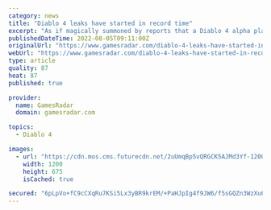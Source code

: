 ```yaml
---
category: news
title: "Diablo 4 leaks have started in record time"
excerpt: "As if magically summoned by reports that a Diablo 4 alpha playtest is running for family and friends of Blizzard, various images and titbits of information are making their way online. We'll discuss ..."
publishedDateTime: 2022-08-05T09:11:00Z
originalUrl: "https://www.gamesradar.com/diablo-4-leaks-have-started-in-record-time/"
webUrl: "https://www.gamesradar.com/diablo-4-leaks-have-started-in-record-time/"
type: article
quality: 87
heat: 87
published: true

provider:
  name: GamesRadar
  domain: gamesradar.com

topics:
  - Diablo 4

images:
  - url: "https://cdn.mos.cms.futurecdn.net/2uUmqBp5vQRGCK5AJMd3Yf-1200-80.jpg"
    width: 1200
    height: 675
    isCached: true

secured: "6pLpVo+fC9cCXqRu7KSi5Lx3yBR9krEM/+PaHJpIg4f9JW6/f5sGQZn3WzXu66oMOzQ5s6YiIZ7GQmC3owiJx3MQmnj20WKCAXevK7rCxH9tb41WQTFeBTuIBhbCChjILQNSCGEFOTrd1Eu2shWq5lSNAyPePziwj6lm/ktfY7B+jjtT4ozj/oY+5zKXgEHv7HXQZ7TCyJBC3EE9quJuNQMiuWIH5YCAWgA2NsJNutLjaccroggloH1iWWClghE/CdwoD60ath3OgLU4mTtgZmx9RE/0+fWbGsY2Qg7PJvwqUrmPPGbUvIFhYtmX2/M/3BV9vlCBeK9L5ycZfO9EnVYOiPFrKGVvNfLIrZuELq8=;wGltmAfLx5a+1ezIn1P2Bg=="
---
```


